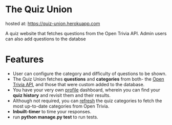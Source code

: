 # The Quiz Union
hosted at: https://quiz-union.herokuapp.com

A quiz website that fetches questions from the Open Trivia API.
Admin users can also add questions to the databse

# Features
<ul>
  <li>User can configure the category and difficulty of questions to be shown.</li>
  
  <li>The Quiz Union fetches <b>questions</b> and <b>categories</b> from both- the <a href="https://opentdb.com/api_config.php">Open Trivia API</a>, and those that were custom added to the database.</li>

  <li>You have your very own <a href="{% url 'users:profile' %}">profile</a> dashboard, wherein you can find your <b>quiz history</b> and revisit them and their results.</li>

  <li>Although not required, you can <a href="{% url 'update_categories' %}">refresh</a> the quiz categories to fetch the most up-to-date categories from Open Trivia.</li>
  
  <li><b>Inbuilt-timer</b> to time your responses.</li>
  <li>run <b>python manage.py test</b> to run tests.</li>
</ul>
